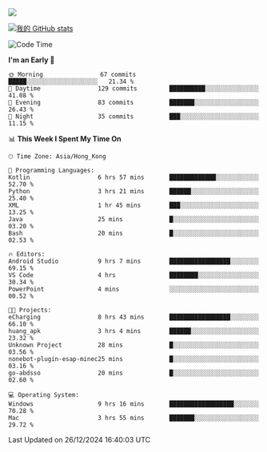 <img align="center" src="https://readme-typing-svg.demolab.com/?font=Fira+Code&pause=1000&random=true&width=435&lines=%E2%9D%A4+Hello!+%E2%9D%A4;Welcome+to+my+Github+Profile~;I%27m+a+student+from+SCNU+%26+UoA" />

[![我的 GitHub stats](https://github-readme-stats.vercel.app/api?username=AptS-1547&show_icons=true&theme=ambient_gradient)](https://github.com/anuraghazra/github-readme-stats)

<!--START_SECTION:waka-->
![Code Time](http://img.shields.io/badge/Code%20Time-124%20hrs%2013%20mins-blue)

**I'm an Early 🐤** 

```text
🌞 Morning                67 commits          █████░░░░░░░░░░░░░░░░░░░░   21.34 % 
🌆 Daytime                129 commits         ██████████░░░░░░░░░░░░░░░   41.08 % 
🌃 Evening                83 commits          ███████░░░░░░░░░░░░░░░░░░   26.43 % 
🌙 Night                  35 commits          ███░░░░░░░░░░░░░░░░░░░░░░   11.15 % 
```


📊 **This Week I Spent My Time On** 

```text
🕑︎ Time Zone: Asia/Hong_Kong

💬 Programming Languages: 
Kotlin                   6 hrs 57 mins       █████████████░░░░░░░░░░░░   52.70 % 
Python                   3 hrs 21 mins       ██████░░░░░░░░░░░░░░░░░░░   25.40 % 
XML                      1 hr 45 mins        ███░░░░░░░░░░░░░░░░░░░░░░   13.25 % 
Java                     25 mins             █░░░░░░░░░░░░░░░░░░░░░░░░   03.20 % 
Bash                     20 mins             █░░░░░░░░░░░░░░░░░░░░░░░░   02.53 % 

🔥 Editors: 
Android Studio           9 hrs 7 mins        █████████████████░░░░░░░░   69.15 % 
VS Code                  4 hrs               ████████░░░░░░░░░░░░░░░░░   30.34 % 
PowerPoint               4 mins              ░░░░░░░░░░░░░░░░░░░░░░░░░   00.52 % 

🐱‍💻 Projects: 
eCharging                8 hrs 43 mins       █████████████████░░░░░░░░   66.10 % 
huang_apk                3 hrs 4 mins        ██████░░░░░░░░░░░░░░░░░░░   23.32 % 
Unknown Project          28 mins             █░░░░░░░░░░░░░░░░░░░░░░░░   03.56 % 
nonebot-plugin-esap-minec25 mins             █░░░░░░░░░░░░░░░░░░░░░░░░   03.16 % 
go-abdsso                20 mins             █░░░░░░░░░░░░░░░░░░░░░░░░   02.60 % 

💻 Operating System: 
Windows                  9 hrs 16 mins       ██████████████████░░░░░░░   70.28 % 
Mac                      3 hrs 55 mins       ███████░░░░░░░░░░░░░░░░░░   29.72 % 
```


 Last Updated on 26/12/2024 16:40:03 UTC
<!--END_SECTION:waka-->